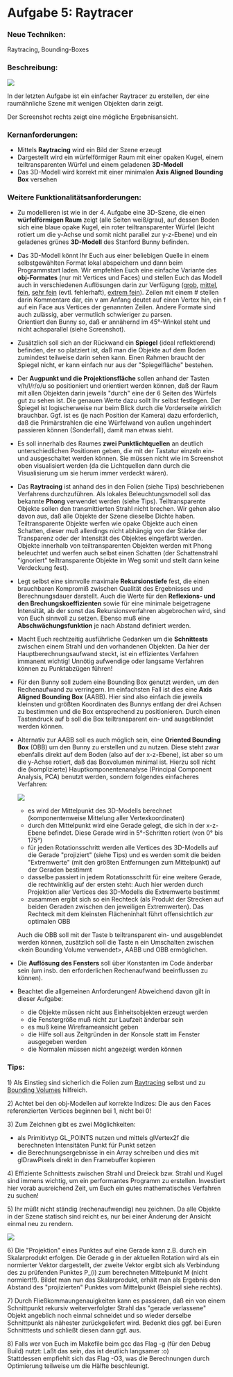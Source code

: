 
# Aufgabe 5: Raytracer

### Neue Techniken:

Raytracing, Bounding-Boxes

###  Beschreibung:

![](https://intern.fh-wedel.de/fileadmin/mitarbeiter/ne/CG2/Raytracer-Beispielszene.png)

In der letzten Aufgabe ist ein einfacher Raytracer zu erstellen, der eine
raumähnliche Szene mit wenigen Objekten darin zeigt.

Der Screenshot rechts zeigt eine mögliche Ergebnisansicht.

###  Kernanforderungen:

-   Mittels **Raytracing** wird ein Bild der Szene erzeugt
-   Dargestellt wird ein würfelförmiger Raum mit einer opaken Kugel,
    einem teiltransparenten Würfel und einem geladenen **3D-Modell**
-   Das 3D-Modell wird korrekt mit einer minimalen **Axis Aligned
    Bounding Box** versehen

###  Weitere Funktionalitätsanforderungen:

-   Zu modellieren ist wie in der 4. Aufgabe eine 3D-Szene, die einen
    **würfelförmigen Raum** zeigt (alle Seiten weiß/grau), auf dessen
    Boden sich eine blaue opake Kugel, ein roter teiltransparenter
    Würfel (leicht rotiert um die y-Achse und somit nicht parallel zur
    y-z-Ebene) und ein geladenes grünes **3D-Modell** des Stanford Bunny
    befinden.
-   Das 3D-Modell könnt Ihr Euch aus einer beliebigen Quelle in einem
    selbstgewählten Format lokal abspeichern und dann beim Programmstart
    laden. Wir empfehlen Euch eine einfache Variante des
    **obj-Formates** (nur mit Vertices und Faces) und stellen Euch das
    Modell auch in verschiedenen Auflösungen darin zur Verfügung
    ([grob](https://intern.fh-wedel.de/fileadmin/mitarbeiter/ne/CG2/bunny152v300f.obj),
    [mittel](https://intern.fh-wedel.de/fileadmin/mitarbeiter/ne/CG2/bunny1355v2641f.obj),
    [fein](https://intern.fh-wedel.de/fileadmin/mitarbeiter/ne/CG2/bunny2503v4968f.obj),
    [sehr
    fein](https://intern.fh-wedel.de/fileadmin/mitarbeiter/ne/CG2/bunny35947v69451f.obj)
    (evtl. fehlerhaft), [extrem
    fein](https://intern.fh-wedel.de/fileadmin/mitarbeiter/ne/CG2/bunny72027v144046f.obj)).
    Zeilen mit einem \# stellen darin Kommentare dar, ein v am Anfang
    deutet auf einen Vertex hin, ein f auf ein Face aus Vertices der
    genannten Zeilen. Andere Formate sind auch zulässig, aber vermutlich
    schwieriger zu parsen.  
    Orientiert den Bunny so, daß er annähernd im 45°-Winkel steht und
    nicht achsparallel (siehe Screenshot).
-   Zusätzlich soll sich an der Rückwand ein **Spiegel** (ideal
    reflektierend) befinden, der so platziert ist, daß man die Objekte
    auf dem Boden zumindest teilweise darin sehen kann. Einen Rahmen
    braucht der Spiegel nicht, er kann einfach nur aus der
    "Spiegelfläche" bestehen.
-   Der **Augpunkt und die Projektionsfläche** sollen anhand der Tasten
    v/h/l/r/o/u so positioniert und orientiert werden können, daß der
    Raum mit allen Objekten darin jeweils "durch" eine der 6 Seiten des
    Würfels gut zu sehen ist. Die genauen Werte dazu sollt Ihr selbst
    festlegen. Der Spiegel ist logischerweise nur beim Blick durch die
    Vorderseite wirklich brauchbar. Ggf. ist es (je nach Position der
    Kamera) dazu erforderlich, daß die Primärstrahlen die eine
    Würfelwand von außen ungehindert passieren können (Sonderfall),
    damit man etwas sieht.
-   Es soll innerhalb des Raumes **zwei Punktlichtquellen** an deutlich
    unterschiedlichen Positionen geben, die mit der Tastatur einzeln
    ein- und ausgeschaltet werden können. Sie müssen nicht wie im
    Screenshot oben visualisiert werden (da die Lichtquellen dann durch
    die Visualisierung um sie herum immer verdeckt wären).
-   Das **Raytracing** ist anhand des in den Folien (siehe Tips)
    beschriebenen Verfahrens durchzuführen. Als lokales
    Beleuchtungsmodell soll das bekannte **Phong** verwendet werden
    (siehe Tips). Teiltransparente Objekte sollen den transmittierten
    Strahl nicht brechen. Wir gehen also davon aus, daß alle Objekte der
    Szene dieselbe Dichte haben. Teiltransparente Objekte werfen wie
    opake Objekte auch einen Schatten, dieser muß allerdings nicht
    abhängig von der Stärke der Transparenz oder der Intensität des
    Objektes eingefärbt werden. Objekte innerhalb von teiltransparenten
    Objekten werden mit Phong beleuchtet und werfen auch selbst einen
    Schatten (der Schattenstrahl "ignoriert" teiltransparente Objekte im
    Weg somit und stellt dann keine Verdeckung fest).
-   Legt selbst eine sinnvolle maximale **Rekursionstiefe** fest, die
    einen brauchbaren Kompromiß zwischen Qualität des Ergebnisses und
    Berechnungsdauer darstellt. Auch die Werte für den **Reflexions- und
    den Brechungskoeffizienten** sowie für eine minimale beigetragene
    Intensität, ab der sonst das Rekursionsverfahren abgebrochen wird,
    sind von Euch sinnvoll zu setzen. Ebenso muß eine
    **Abschwächungsfunktion** je nach Abstand definiert werden.
-   Macht Euch rechtzeitig ausführliche Gedanken um die **Schnittests**
    zwischen einem Strahl und den vorhandenen Objekten. Da hier der
    Hauptberechnungsaufwand steckt, ist ein effizientes Verfahren
    immanent wichtig! Unnötig aufwendige oder langsame Verfahren können
    zu Punktabzügen führen!
-   Für den Bunny soll zudem eine Bounding Box genutzt werden, um den
    Rechenaufwand zu verringern. Im einfachsten Fall ist dies eine
    **Axis Aligned Bounding Box** (AABB). Hier sind also einfach die
    jeweils kleinsten und größten Koordinaten des Bunnys entlang der
    drei Achsen zu bestimmen und die Box entsprechend zu positionieren.
    Durch einen Tastendruck auf b soll die Box teiltransparent ein- und
    ausgeblendet werden können.
-   Alternativ zur AABB soll es auch möglich sein, eine **Oriented
    Bounding Box** (OBB) um den Bunny zu erstellen und zu nutzen. Diese
    steht zwar ebenfalls direkt auf dem Boden (also auf der x-z-Ebene),
    ist aber so um die y-Achse rotiert, daß das Boxvolumen minimal ist.
    Hierzu soll nicht die (komplizierte) Hauptkomponentenanalyse
    (Principal Component Analysis, PCA) benutzt werden, sondern
    folgendes einfacheres
    Verfahren:
    
    ![](https://intern.fh-wedel.de/fileadmin/mitarbeiter/ne/CG2/OBB-Beispielbild.png)
    -   es wird der Mittelpunkt des 3D-Modells berechnet
        (komponentenweise Mittelung aller Vertexkoordinaten)
    -   durch den Mittelpunkt wird eine Gerade gelegt, die sich in der
        x-z-Ebene befindet. Diese Gerade wird in 5°-Schritten rotiert
        (von 0° bis 175°)
    -   für jeden Rotationsschritt werden alle Vertices des 3D-Modells
        auf die Gerade "projiziert" (siehe Tips) und es werden somit die
        beiden "Extremwerte" (mit den größten Entfernungen zum
        Mittelpunkt) auf der Geraden bestimmt
    -   dasselbe passiert in jedem Rotationsschritt für eine weitere
        Gerade, die rechtwinklig auf der ersten steht: Auch hier werden
        durch Projektion aller Vertices des 3D-Modells die Extremwerte
        bestimmt
    -   zusammen ergibt sich so ein Rechteck (als Produkt der Strecken
        auf beiden Geraden zwischen den jeweiligen Extremwerten). Das
        Rechteck mit dem kleinsten Flächeninhalt führt offensichtlich
        zur optimalen OBB

    Auch die OBB soll mit der Taste b teiltransparent ein- und
    ausgeblendet werden können, zusätzlich soll die Taste n ein
    Umschalten zwischen \<kein Bounding Volume verwendet>, AABB und OBB
    ermöglichen.
-   Die **Auflösung des Fensters** soll über Konstanten im Code änderbar
    sein (um insb. den erforderlichen Rechenaufwand beeinflussen zu
    können).
-   Beachtet die allgemeinen Anforderungen! Abweichend davon gilt in
    dieser Aufgabe:  
    -   die Objekte müssen nicht aus Einheitsobjekten erzeugt werden
    -   die Fenstergröße muß nicht zur Laufzeit änderbar sein
    -   es muß keine Wireframeansicht geben
    -   die Hilfe soll aus Zeitgründen in der Konsole statt im Fenster
        ausgegeben werden
    -   die Normalen müssen nicht angezeigt werden können

###  Tips:

1\) Als Einstieg sind sicherlich die Folien zum
[Raytracing](https://intern.fh-wedel.de/fileadmin/mitarbeiter/ne/CG2/Raytracing.pdf)
selbst und zu [Bounding
Volumes](https://intern.fh-wedel.de/fileadmin/mitarbeiter/ne/CG2/Bounding_Volumes.pdf)
hilfreich.

2\) Achtet bei den obj-Modellen auf korrekte Indizes: Die aus den Faces
referenzierten Vertices beginnen bei 1, nicht bei 0!

3\) Zum Zeichnen gibt es zwei Möglichkeiten:

-   als Primitivtyp GL_POINTS nutzen und mittels glVertex2f die
    berechneten Intensitäten Punkt für Punkt setzen
-   die Berechnungsergebnisse in ein Array schreiben und dies mit
    glDrawPixels direkt in den Framebuffer kopieren

4\) Effiziente Schnittests zwischen Strahl und Dreieck bzw. Strahl und
Kugel sind immens wichtig, um ein performantes Programm zu erstellen.
Investiert hier vorab ausreichend Zeit, um Euch ein gutes mathematisches
Verfahren zu suchen!

5\) Ihr müßt nicht ständig (rechenaufwendig) neu zeichnen. Da alle
Objekte in der Szene statisch sind reicht es, nur bei einer Änderung der
Ansicht einmal neu zu rendern.

![](https://intern.fh-wedel.de/fileadmin/mitarbeiter/ne/CG2/Skalarprodukt_Punkt_auf_Gerade.png)

6\) Die "Projektion" eines Punktes auf eine Gerade kann z.B. durch ein
Skalarprodukt erfolgen. Die Gerade g in der aktuellen Rotation wird als
ein normierter Vektor dargestellt, der zweite Vektor ergibt sich als
Verbindung des zu prüfenden Punktes P_(i) zum berechneten Mittelpunkt M
(nicht normiert!!). Bildet man nun das Skalarprodukt, erhält man als
Ergebnis den Abstand des "projizierten" Punktes vom Mittelpunkt
(Beispiel siehe rechts).

7\) Durch Fließkommaungenauigkeiten kann es passieren, daß ein von einem
Schnittpunkt rekursiv weiterverfolgter Strahl das "gerade verlassene"
Objekt angeblich noch einmal schneidet und so wieder derselbe
Schnittpunkt als nähester zurückgeliefert wird. Bedenkt dies ggf. bei
Euren Schnitttests und schließt diesen dann ggf. aus.

8\) Falls wer von Euch im Makefile beim gcc das Flag -g (für den Debug
Build) nutzt: Laßt das sein, das ist deutlich langsamer :o)  
Stattdessen empfiehlt sich das Flag -O3, was die Berechnungen durch
Optimierung teilweise um die Hälfte beschleunigt.